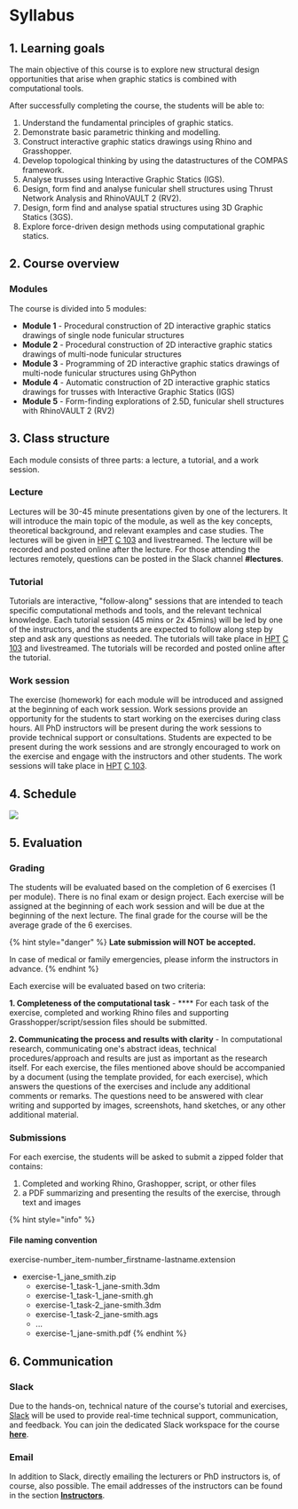 # Syllabus

## 1. Learning goals

The main objective of this course is to explore new structural design opportunities that arise when graphic statics is combined with computational tools.

After successfully completing the course, the students will be able to:

1. Understand the fundamental principles of graphic statics.
2. Demonstrate basic parametric thinking and modelling.
3. Construct interactive graphic statics drawings using Rhino and Grasshopper.
4. Develop topological thinking by using the datastructures of the COMPAS framework.
5. Analyse trusses using Interactive Graphic Statics (IGS).
6. Design, form find and analyse funicular shell structures using Thrust Network Analysis and RhinoVAULT 2 (RV2).
7. Design, form find and analyse spatial structures using 3D Graphic Statics (3GS).
8. Explore force-driven design methods using computational graphic statics.

## 2. Course overview

### Modules

The course is divided into 5 modules:

* **Module 1** - Procedural construction of 2D interactive graphic statics drawings of single node funicular structures
* **Module 2** - Procedural construction of 2D interactive graphic statics drawings of multi-node funicular structures
* **Module 3** - Programming of 2D interactive graphic statics drawings of multi-node funicular structures using GhPython&#x20;
* **Module 4** - Automatic construction of 2D interactive graphic statics drawings for trusses with Interactive Graphic Statics (IGS)
* **Module 5** - Form-finding explorations of 2.5D, funicular shell structures with RhinoVAULT 2 (RV2)

## 3. Class structure

Each module consists of three parts: a lecture, a tutorial, and a work session.

### Lecture

Lectures will be 30-45 minute presentations given by one of the lecturers. It will introduce the main topic of the module, as well as the key concepts, theoretical background, and relevant examples and case studies. The lectures will be given in [HPT](http://www.mapsearch.ethz.ch/map/mapSearchPre.do?gebaeudeMap=HPT\&geschossMap=C\&raumMap=103\&farbcode=c010\&lang=en) [C 103](http://www.rauminfo.ethz.ch/Rauminfo/grundrissplan.gif?gebaeude=HPT\&geschoss=C\&raumNr=103\&lang=en) and livestreamed. The lecture will be recorded and posted online after the lecture. For those attending the lectures remotely, questions can be posted in the Slack channel **#lectures**.

### Tutorial

Tutorials are interactive, "follow-along" sessions that are intended to teach specific computational methods and tools, and the relevant technical knowledge. Each tutorial session (45 mins or 2x 45mins) will be led by one of the instructors, and the students are expected to follow along step by step and ask any questions as needed. The tutorials will take place in [HPT](http://www.mapsearch.ethz.ch/map/mapSearchPre.do?gebaeudeMap=HPT\&geschossMap=C\&raumMap=103\&farbcode=c010\&lang=en) [C 103](http://www.rauminfo.ethz.ch/Rauminfo/grundrissplan.gif?gebaeude=HPT\&geschoss=C\&raumNr=103\&lang=en) and livestreamed. The tutorials will be recorded and posted online after the tutorial.&#x20;

### Work session

The exercise (homework) for each module will be introduced and assigned at the beginning of each work session. Work sessions provide an opportunity for the students to start working on the exercises during class hours. All PhD instructors will be present during the work sessions to provide technical support or consultations. Students are expected to be present during the work sessions and are strongly encouraged to work on the exercise and engage with the instructors and other students. The work sessions will take place in  [HPT](http://www.mapsearch.ethz.ch/map/mapSearchPre.do?gebaeudeMap=HPT\&geschossMap=C\&raumMap=103\&farbcode=c010\&lang=en) [C 103](http://www.rauminfo.ethz.ch/Rauminfo/grundrissplan.gif?gebaeude=HPT\&geschoss=C\&raumNr=103\&lang=en).&#x20;

## 4. Schedule

![](.gitbook/assets/CSD1\_2021\_syllabus-01.png)

## 5. Evaluation

### Grading

The students will be evaluated based on the completion of 6 exercises (1 per module). There is no final exam or design project. Each exercise will be assigned at the beginning of each work session and will be due at the beginning of the next lecture. The final grade for the course will be the average grade of the 6 exercises.

{% hint style="danger" %}
**Late submission will NOT be accepted.**

In case of medical or family emergencies, please inform the instructors in advance.
{% endhint %}

Each exercise will be evaluated based on two criteria:

**1. Completeness of the computational task** - **** For each task of the exercise, completed and working Rhino files and supporting Grasshopper/script/session files should be submitted. &#x20;

**2. Communicating the process and results with clarity** - In computational research, communicating one's abstract ideas, technical procedures/approach and results are just as important as the research itself. For each exercise, the files mentioned above should be accompanied by a document (using the template provided, for each exercise), which answers the questions of the exercises and include any additional comments or remarks. The questions need to be answered with clear writing and supported by images, screenshots, hand sketches, or any other additional material.&#x20;

### Submissions

For each exercise, the students will be asked to submit a zipped folder that contains:

1. Completed and working Rhino, Grashopper, script, or other files
2. a PDF summarizing and presenting the results of the exercise, through text and images

{% hint style="info" %}
#### File naming convention

exercise-number\_item-number\_firstname-lastname.extension

* exercise-1\_jane\_smith.zip
  * exercise-1\_task-1\_jane-smith.3dm
  * exercise-1\_task-1\_jane-smith.gh
  * exercise-1\_task-2\_jane-smith.3dm
  * exercise-1\_task-2\_jane-smith.ags
  * ...
  * exercise-1\_jane-smith.pdf
{% endhint %}

## 6. Communication

### Slack

Due to the hands-on, technical nature of the course's tutorial and exercises, [Slack](https://slack.com/intl/en-ch/) will be used to provide real-time technical support, communication, and feedback. You can join the dedicated Slack workspace for the course [**here**](https://join.slack.com/t/csd12021/shared\_invite/zt-w7so4l0k-qo3pGvce6Tiaj8FwVimLwA).

### Email

In addition to Slack, directly emailing the lecturers or PhD instructors is, of course, also possible. The email addresses of the instructors can be found in the section [**Instructors**](instructors.md).
